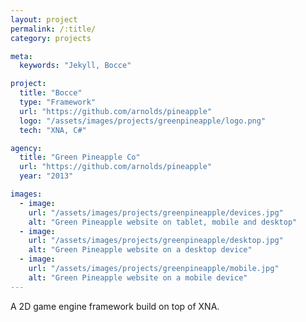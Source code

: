 ```yaml
---
layout: project
permalink: /:title/
category: projects

meta:
  keywords: "Jekyll, Bocce"

project:
  title: "Bocce"
  type: "Framework"
  url: "https://github.com/arnolds/pineapple"
  logo: "/assets/images/projects/greenpineapple/logo.png"
  tech: "XNA, C#"

agency:
  title: "Green Pineapple Co"
  url: "https://github.com/arnolds/pineapple"
  year: "2013"

images:
  - image:
    url: "/assets/images/projects/greenpineapple/devices.jpg"
    alt: "Green Pineapple website on tablet, mobile and desktop"
  - image:
    url: "/assets/images/projects/greenpineapple/desktop.jpg"
    alt: "Green Pineapple website on a desktop device"
  - image:
    url: "/assets/images/projects/greenpineapple/mobile.jpg"
    alt: "Green Pineapple website on a mobile device"
---
```

<p>A 2D game engine framework build on top of XNA.</p>